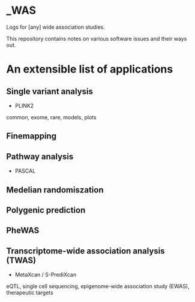 # _WAS

Logs for [any] wide association studies.

This repository contains notes on various software issues and their ways out.

# An extensible list of applications

## Single variant analysis

* PLINK2

common, exome, rare, models, plots

## Finemapping

## Pathway analysis

* PASCAL

## Medelian randomiszation

## Polygenic prediction

## PheWAS

## Transcriptome-wide association analysis (TWAS)

* MetaXcan / S-PrediXcan

eQTL, single cell sequencing, epigenome-wide association study (EWAS), therapeutic targets
